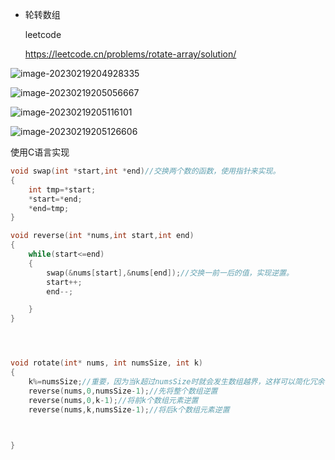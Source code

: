 

- 轮转数组

  leetcode

  https://leetcode.cn/problems/rotate-array/solution/

![image-20230219204928335](C:\Users\hp\AppData\Roaming\Typora\typora-user-images\image-20230219204928335.png)

![image-20230219205056667](C:\Users\hp\AppData\Roaming\Typora\typora-user-images\image-20230219205056667.png)

![image-20230219205116101](C:\Users\hp\AppData\Roaming\Typora\typora-user-images\image-20230219205116101.png)

![image-20230219205126606](C:\Users\hp\AppData\Roaming\Typora\typora-user-images\image-20230219205126606.png)

使用C语言实现

```c
void swap(int *start,int *end)//交换两个数的函数，使用指针来实现。
{
    int tmp=*start;
    *start=*end;
    *end=tmp;
}

void reverse(int *nums,int start,int end)
{
    while(start<=end)
    {
        swap(&nums[start],&nums[end]);//交换一前一后的值，实现逆置。
        start++;
        end--;

    }
}




void rotate(int* nums, int numsSize, int k)
{
    k%=numsSize;//重要，因为当k超过numsSize时就会发生数组越界，这样可以简化冗余步骤。
    reverse(nums,0,numsSize-1);//先将整个数组逆置
    reverse(nums,0,k-1);//将前k个数组元素逆置
    reverse(nums,k,numsSize-1);//将后k个数组元素逆置


   
}
```


